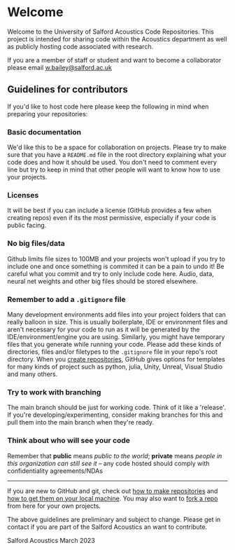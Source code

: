 # Welcome
Welcome to the University of Salford Acoustics Code Repositories. This project is intended for sharing code within the Acoustics department as well as publicly hosting code associated with research.

If you are a member of staff or student and want to become a collaborator please email [w.bailey@salford.ac.uk](mailto:w.bailey@salford.ac.uk)

## Guidelines for contributors

If you'd like to host code here please keep the following in mind when preparing your repositories:

### Basic documentation
We'd like this to be a space for collaboration on projects. Please try to make sure that you have a <code>README.md</code> file in the root directory explaining what your code does and how it should be used. You don't need to comment every line but try to keep in mind that other people will want to know how to use your projects.

### Licenses
It will be best if you can include a license (GitHub provides a few when creating repos) even if its the most permissive, especially if your code is public facing.

### No big files/data
Github limits file sizes to 100MB and your projects won't upload if you try to include one and once something is commited it can be a pain to undo it! Be careful what you commit and try to only include code here. Audio, data, neural net weights and other big files should be stored elsewhere. 

### Remember to add a <code>.gitignore</code> file

Many development environments add files into your project folders that can really balloon in size. This is usually boilerplate, IDE or environment files and aren't necessary for your code to run as it will be generated by the IDE/environment/engine you are using. Similarly, you might have temporary files that you generate while running your code. Please add these kinds of directories, files and/or filetypes to the <code>.gitignore</code> file in your repo's root directory. When you [create repositories](https://docs.github.com/en/get-started/quickstart/create-a-repo), GitHub gives options for templates for many kinds of project such as python, julia, Unity, Unreal, Visual Studio and many others.

### Try to work with branching

The main branch should be just for working code. Think of it like a 'release'. If you're developing/experimenting, consider making branches for this and pull them into the main branch when they're ready.

### Think about who will see your code

Remember that <b>public</b> means <i>public to the world</i>; <b>private</b> means <i>people in this organization can still see it</i> – any code hosted should comply with confidentiality agreements/NDAs

---

If you are new to GitHub and git, check out [how to make repositories](https://docs.github.com/en/get-started/quickstart/create-a-repo) and [how to get them on your local machine](https://docs.github.com/en/repositories/creating-and-managing-repositories/cloning-a-repository). You may also want to [fork a repo](https://docs.github.com/en/get-started/quickstart/fork-a-repo) from here for your own projects.

The above guidelines are preliminary and subject to change. Please get in contact if you are part of the Salford Acoustics an want to contribute.


Salford Acoustics March 2023
